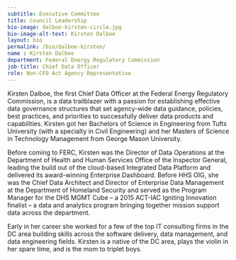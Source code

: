 ```yaml
---
subtitle: Executive Committee
title: Council Leadership
bio-image: dalboe-kirsten-circle.jpg
bio-image-alt-text: Kirsten Dalboe
layout: bio
permalink: /bio/dalboe-kirsten/
name : Kirsten Dalboe
department: Federal Energy Regulatory Commission
job-title: Chief Data Officer
role: Non-CFO Act Agency Representative
---
```

  Kirsten Dalboe, the first Chief Data Officer at the Federal Energy Regulatory Commission, is a data trailblazer with a passion for establishing effective data governance structures that set agency-wide data guidance, policies, best practices, and priorities to successfully deliver data products and capabilities.  Kirsten got her Bachelors of Science in Engineering from Tufts University (with a specialty in Civil Engineering) and her Masters of Science in Technology Management from George Mason University.  
  
  Before coming to FERC, Kirsten was the Director of Data Operations at the Department of Health and Human Services Office of the Inspector General, leading the build out of the cloud-based Integrated Data Platform and delivered its award-winning Enterprise Dashboard.  Before HHS OIG, she was the Chief Data Architect and Director of Enterprise Data Management at the Department of Homeland Security and served as the Program Manager for the DHS MGMT Cube – a 2015 ACT-IAC Igniting Innovation finalist – a data and analytics program bringing together mission support data across the department.  
  
  Early in her career she worked for a few of the top IT consulting firms in the DC area building skills across the software delivery, data management, and data engineering fields.  Kirsten is a native of the DC area, plays the violin in her spare time, and is the mom to triplet boys.

